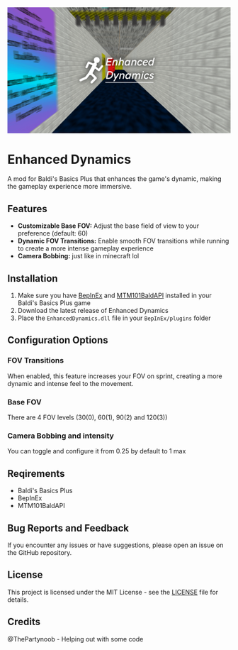<img src="./EnhancedDynamicsThumb.png" alt="EnhancedDynamicsThumb.png" />

# Enhanced Dynamics

A mod for Baldi's Basics Plus that enhances the game's dynamic, making the gameplay experience more immersive.

## Features

- **Customizable Base FOV:** Adjust the base field of view to your preference (default: 60)
- **Dynamic FOV Transitions:** Enable smooth FOV transitions while running to create a more intense gameplay experience
- **Camera Bobbing:** just like in minecraft lol

## Installation

1. Make sure you have [BepInEx](https://github.com/BepInEx/BepInEx) and [MTM101BaldAPI](https://gamebanana.com/mods/383711) installed in your Baldi's Basics Plus game
2. Download the latest release of Enhanced Dynamics
3. Place the `EnhancedDynamics.dll` file in your `BepInEx/plugins` folder

## Configuration Options

### FOV Transitions
When enabled, this feature increases your FOV on sprint, creating a more dynamic and intense feel to the movement.

### Base FOV
There are 4 FOV levels (30(0), 60(1), 90(2) and 120(3))

### Camera Bobbing and intensity
You can toggle and configure it from 0.25 by default to 1 max

## Reqirements

- Baldi's Basics Plus
- BepInEx
- MTM101BaldAPI

## Bug Reports and Feedback

If you encounter any issues or have suggestions, please open an issue on the GitHub repository.

## License

This project is licensed under the MIT License - see the [LICENSE](LICENSE) file for details.

## Credits

@ThePartynoob - Helping out with some code
